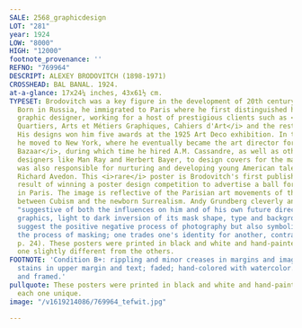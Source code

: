 ```yaml
---
SALE: 2568_graphicdesign
LOT: "281"
year: 1924
LOW: "8000"
HIGH: "12000"
footnote_provenance: ''
REFNO: "769964"
DESCRIPT: ALEXEY BRODOVITCH (1898-1971)
CROSSHEAD: BAL BANAL. 1924.
at-a-glance: 17x24¼ inches, 43x61½ cm.
TYPESET: Brodovitch was a key figure in the development of 20th century graphic design.
  Born in Russia, he immigrated to Paris where he first distinguished himself as a
  graphic designer, working for a host of prestigious clients such as <i>Aux Trois
  Quartiers, Arts et Métiers Graphiques, Cahiers d'Art</i> and the restaurant Prunier.
  His designs won him five awards at the 1925 Art Deco exhibition. In the early 1930s,
  he moved to New York, where he eventually became the art director for <i>Harper's
  Bazaar</i>, during which time he hired A.M. Cassandre, as well as other top European
  designers like Man Ray and Herbert Bayer, to design covers for the magazine. He
  was also responsible for nurturing and developing young American talents such as
  Richard Avedon. This <i>rare</i> poster is Brodovitch's first published work, the
  result of winning a poster design competition to advertise a ball for Russian émigrés
  in Paris. The image is reflective of the Parisian art movements of the period, swinging
  between Cubism and the newborn Surrealism. Andy Grundberg cleverly analyzes it as
  "suggestive of both the influences on him and of his own future directions. The
  graphics, light to dark inversion of its mask shape, type and background not only
  suggest the positive negative process of photography but also symbolically represents
  the process of masking; one trades one's identity for another, contrary one" (Brodovitch
  p. 24). These posters were printed in black and white and hand-painted, making each
  one slightly different from the others.
FOOTNOTE: 'Condition B+: rippling and minor creases in margins and image; small water
  stains in upper margin and text; faded; hand-colored with watercolor. Paper. Matted
  and framed.'
pullquote: These posters were printed in black and white and hand-painted, making
  each one unique.
image: "/v1619214086/769964_tefwit.jpg"

---
```


